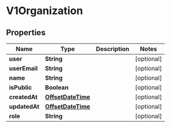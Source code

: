 

# V1Organization

## Properties

Name | Type | Description | Notes
------------ | ------------- | ------------- | -------------
**user** | **String** |  |  [optional]
**userEmail** | **String** |  |  [optional]
**name** | **String** |  |  [optional]
**isPublic** | **Boolean** |  |  [optional]
**createdAt** | [**OffsetDateTime**](OffsetDateTime.md) |  |  [optional]
**updatedAt** | [**OffsetDateTime**](OffsetDateTime.md) |  |  [optional]
**role** | **String** |  |  [optional]



